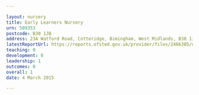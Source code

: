 ```yaml
---

layout: nursery
title: Early Learners Nursery
urn: 509353
postcode: B30 1JB
address: 23A Watford Road, Cotteridge, Bimingham, West Midlands, B30 1JB
latestReportUrl: https://reports.ofsted.gov.uk/provider/files/2466385/urn/509353.pdf
teaching: 0
development: 0
leadership: 1
outcomes: 0
overall: 1
date: 4 March 2015

---
```

